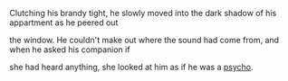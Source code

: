 Clutching his brandy tight, he slowly moved into the dark shadow of his appartment as he peered out

the window.  He couldn't make out where the sound had come from, and when he asked his companion if

she had heard anything, she looked at him as if he was a [psycho](hitchcock/psycho_hk.md).
